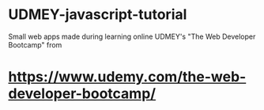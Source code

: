 # UDMEY-javascript-tutorial
Small web apps made during learning online UDMEY's "The Web Developer Bootcamp" from
# https://www.udemy.com/the-web-developer-bootcamp/
